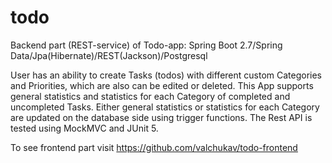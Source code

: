 # todo
Backend part (REST-service) of Todo-app: Spring Boot 2.7/Spring Data/Jpa(Hibernate)/REST(Jackson)/Postgresql

User has an ability to create Tasks (todos) with different custom Categories and Priorities, which are also can be edited or deleted. This App supports general statistics and statistics for each Category of completed and uncompleted Tasks. Either general statistics or statistics for each Category are updated on the database side using trigger functions. The Rest API is tested using MockMVC and JUnit 5.

To see frontend part visit https://github.com/valchukav/todo-frontend

